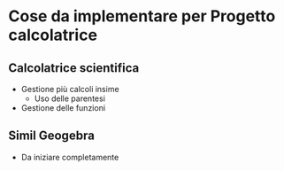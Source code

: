 # Cose da implementare per  Progetto calcolatrice
## Calcolatrice scientifica
* Gestione più calcoli insime
  - Uso delle parentesi
* Gestione delle funzioni
## Simil Geogebra
* Da iniziare completamente 